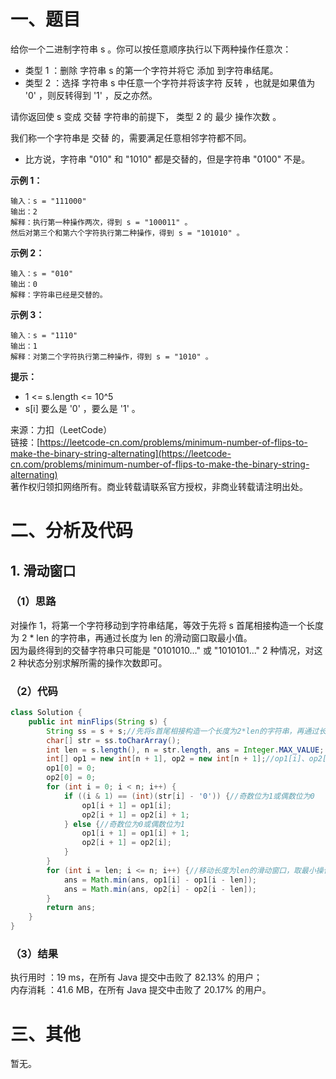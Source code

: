 # 一、题目
给你一个二进制字符串 s 。你可以按任意顺序执行以下两种操作任意次：        
- 类型 1 ：删除 字符串 s 的第一个字符并将它 添加 到字符串结尾。
- 类型 2 ：选择 字符串 s 中任意一个字符并将该字符 反转 ，也就是如果值为 '0' ，则反转得到 '1' ，反之亦然。
           
           
请你返回使 s 变成 交替 字符串的前提下， 类型 2 的 最少 操作次数 。         
         
我们称一个字符串是 交替 的，需要满足任意相邻字符都不同。         
- 比方说，字符串 "010" 和 "1010" 都是交替的，但是字符串 "0100" 不是。
           
           
**示例 1：**     
```
输入：s = "111000"
输出：2
解释：执行第一种操作两次，得到 s = "100011" 。
然后对第三个和第六个字符执行第二种操作，得到 s = "101010" 。
```
**示例 2：**     
```
输入：s = "010"
输出：0
解释：字符串已经是交替的。
```
**示例 3：**    
```
输入：s = "1110"
输出：1
解释：对第二个字符执行第二种操作，得到 s = "1010" 。
```
**提示：**      
- 1 <= s.length <= 10^5
- s[i] 要么是 '0' ，要么是 '1' 。
         
         
来源：力扣（LeetCode）          
链接：[https://leetcode-cn.com/problems/minimum-number-of-flips-to-make-the-binary-string-alternating](https://leetcode-cn.com/problems/minimum-number-of-flips-to-make-the-binary-string-alternating)       
著作权归领扣网络所有。商业转载请联系官方授权，非商业转载请注明出处。     
# 二、分析及代码    
## 1. 滑动窗口
### （1）思路
对操作 1，将第一个字符移动到字符串结尾，等效于先将 s 首尾相接构造一个长度为 2 * len 的字符串，再通过长度为 len 的滑动窗口取最小值。      
因为最终得到的交替字符串只可能是 "0101010..." 或 "1010101..." 2 种情况，对这 2 种状态分别求解所需的操作次数即可。      
### （2）代码
```java
class Solution {
    public int minFlips(String s) {
        String ss = s + s;//先将s首尾相接构造一个长度为2*len的字符串，再通过长度为len的滑动窗口取最小值
        char[] str = ss.toCharArray();
        int len = s.length(), n = str.length, ans = Integer.MAX_VALUE;
        int[] op1 = new int[n + 1], op2 = new int[n + 1];//op1[i]、op2[i]表示构造得到"01010..."和"10101..."前i位的操作次数
        op1[0] = 0;
        op2[0] = 0;
        for (int i = 0; i < n; i++) {
            if ((i & 1) == (int)(str[i] - '0')) {//奇数位为1或偶数位为0
                op1[i + 1] = op1[i];
                op2[i + 1] = op2[i] + 1;
            } else {//奇数位为0或偶数位为1
                op1[i + 1] = op1[i] + 1;
                op2[i + 1] = op2[i];
            }
        }
        for (int i = len; i <= n; i++) {//移动长度为len的滑动窗口，取最小操作次数
            ans = Math.min(ans, op1[i] - op1[i - len]);
            ans = Math.min(ans, op2[i] - op2[i - len]);
        }
        return ans;
    }
}
```
### （3）结果
执行用时 ：19 ms，在所有 Java 提交中击败了 82.13% 的用户；    
内存消耗 ：41.6 MB，在所有 Java 提交中击败了 20.17% 的用户。      
# 三、其他
暂无。  
